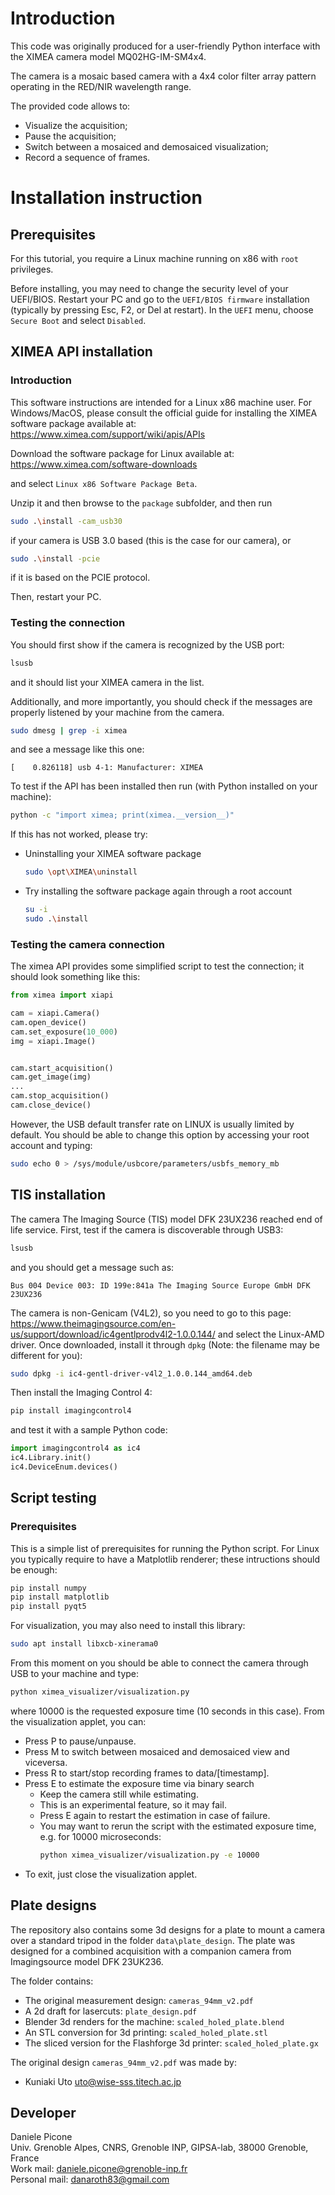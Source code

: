 # Introduction

This code was originally produced for a user-friendly Python interface with the 
XIMEA camera model MQ02HG-IM-SM4x4.

The camera is a mosaic based camera with a 4x4 color filter array pattern operating in the RED/NIR wavelength range.

The provided code allows to:
- Visualize the acquisition;
- Pause the acquisition;
- Switch between a mosaiced and demosaiced visualization;
- Record a sequence of frames.

# Installation instruction


## Prerequisites

For this tutorial, you require a Linux machine running on x86 with `root`
privileges.

Before installing, you may need to change the security level of your UEFI/BIOS.
Restart your PC and go to the `UEFI/BIOS firmware` installation (typically by pressing Esc, F2, or Del at restart).
In the `UEFI` menu, choose `Secure Boot` and select `Disabled`.

## XIMEA API installation

### Introduction

This software instructions are intended for a Linux x86 machine user.
For Windows/MacOS, please consult the official guide for installing
the XIMEA software package available at:
<https://www.ximea.com/support/wiki/apis/APIs>

Download the software package for Linux available at:
<https://www.ximea.com/software-downloads>

and select `Linux x86 Software Package Beta`.

Unzip it and then browse to the `package` subfolder, and then run
```bash
sudo .\install -cam_usb30
```
if your camera is USB 3.0 based (this is the case for our camera), or
```bash
sudo .\install -pcie
```
if it is based on the PCIE protocol.

Then, restart your PC.

### Testing the connection

You should first show if the camera is recognized by the USB port:
```bash
lsusb
```
and it should list your XIMEA camera in the list.

Additionally, and more importantly, you should check if the messages
are properly listened by your machine from the camera.
```bash
sudo dmesg | grep -i ximea
```
and see a message like this one:
```
[    0.826118] usb 4-1: Manufacturer: XIMEA
```

To test if the API has been installed then run (with Python installed on your machine):
```bash
python -c "import ximea; print(ximea.__version__)"
```
If this has not worked, please try:
- Uninstalling your XIMEA software package
  ```bash
  sudo \opt\XIMEA\uninstall
  ```
- Try installing the software package again through a root account
  ```bash
  su -i
  sudo .\install
  ```

### Testing the camera connection

The ximea API provides some simplified script to test the connection;
it should look something like this:
```python
from ximea import xiapi

cam = xiapi.Camera()
cam.open_device()
cam.set_exposure(10_000)
img = xiapi.Image()


cam.start_acquisition()
cam.get_image(img)
...
cam.stop_acquisition()
cam.close_device()

```

However, the USB default transfer rate on LINUX is usually limited by default.
You should be able to change this option by accessing your root account
and typing:

```bash
sudo echo 0 > /sys/module/usbcore/parameters/usbfs_memory_mb
```

## TIS installation

The camera The Imaging Source (TIS) model DFK 23UX236 reached end of life service.
First, test if the camera is discoverable through USB3:
```bash
lsusb
```
and you should get a message such as:
```
Bus 004 Device 003: ID 199e:841a The Imaging Source Europe GmbH DFK 23UX236
```

The camera is non-Genicam (V4L2), so you need to go to this page:
<https://www.theimagingsource.com/en-us/support/download/ic4gentlprodv4l2-1.0.0.144/>
and select the Linux-AMD driver. Once downloaded, install it through `dpkg`
(Note: the filename may be different for you):

```bash
sudo dpkg -i ic4-gentl-driver-v4l2_1.0.0.144_amd64.deb
```

Then install the Imaging Control 4:
```bash
pip install imagingcontrol4
```

and test it with a sample Python code:
```python
import imagingcontrol4 as ic4
ic4.Library.init()
ic4.DeviceEnum.devices()
```

## Script testing

### Prerequisites

This is a simple list of prerequisites for running the Python script.
For Linux you typically require to have a Matplotlib renderer; these intructions should be enough:

```bash
pip install numpy
pip install matplotlib
pip install pyqt5
```

For visualization, you may also need to install this library:
```bash
sudo apt install libxcb-xinerama0
```


From this moment on you should be able to connect the camera through USB to
your machine and type:
```bash
python ximea_visualizer/visualization.py
```

where 10000 is the requested exposure time (10 seconds in this case).
From the visualization applet, you can:
- Press P to pause/unpause.
- Press M to switch between mosaiced and demosaiced view and viceversa.
- Press R to start/stop recording frames to data/[timestamp].
- Press E to estimate the exposure time via binary search
  - Keep the camera still while estimating.
  - This is an experimental feature, so it may fail.
  - Press E again to restart the estimation in case of failure.
  - You may want to rerun the script with the estimated exposure time, e.g. 
    for 10000 microseconds:
    ```bash
    python ximea_visualizer/visualization.py -e 10000
    ```
- To exit, just close the visualization applet.

## Plate designs

The repository also contains some 3d designs for a plate to mount a camera
over a standard tripod in the folder `data\plate_design`.
The plate was designed for a combined acquisition with a companion camera
from Imagingsource model DFK 23UK236.

The folder contains:
- The original measurement design: `cameras_94mm_v2.pdf`
- A 2d draft for lasercuts: `plate_design.pdf`
- Blender 3d renders for the machine: `scaled_holed_plate.blend`
- An STL conversion for 3d printing: `scaled_holed_plate.stl`
- The sliced version for the Flashforge 3d printer: `scaled_holed_plate.gx`

The original design `cameras_94mm_v2.pdf` was made by:
- Kuniaki Uto <uto@wise-sss.titech.ac.jp>


## Developer

Daniele Picone  
Univ. Grenoble Alpes, CNRS, Grenoble INP, GIPSA-lab, 38000 Grenoble, France  
Work mail: [daniele.picone@grenoble-inp.fr](mailto:daniele.picone@grenoble-inp.fr)  
Personal mail: [danaroth83@gmail.com](mailto:danaroth83@gmail.com)  

